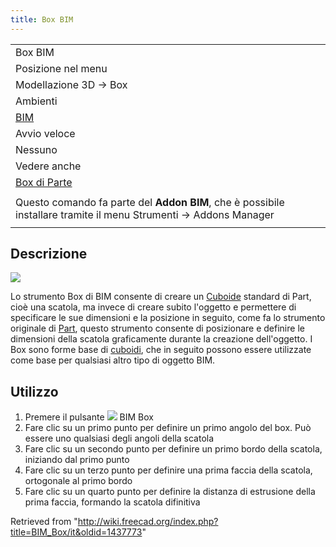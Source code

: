 ```yaml
---
title: Box BIM
---
```

|  |
| --- |
| Box BIM |
| Posizione nel menu |
| Modellazione 3D → Box |
| Ambienti |
| [BIM](/BIM_Workbench/it "BIM Workbench/it") |
| Avvio veloce |
| Nessuno |
| Vedere anche |
| [Box di Parte](/Part_Box/it "Part Box/it") |
|  |
| Questo comando fa parte del **Addon BIM**, che è possibile installare tramite il menu Strumenti → Addons Manager |
|  |

## Descrizione

![](/images/BIM_box_screenshot.png)

Lo strumento Box di BIM consente di creare un [Cuboide](/Part_Box/it "Part Box/it") standard di Part, cioè una scatola, ma invece di creare subito l'oggetto e permettere di specificare le sue dimensioni e la posizione in seguito, come fa lo strumento originale di [Part](/Part_Workbench/it "Part Workbench/it"), questo strumento consente di posizionare e definire le dimensioni della scatola graficamente durante la creazione dell'oggetto. I Box sono forme base di [cuboidi](https://en.wikipedia.org/wiki/Cuboid), che in seguito possono essere utilizzate come base per qualsiasi altro tipo di oggetto BIM.

## Utilizzo

1. Premere il pulsante ![](/images/BIM_Box.png) BIM Box
2. Fare clic su un primo punto per definire un primo angolo del box. Può essere uno qualsiasi degli angoli della scatola
3. Fare clic su un secondo punto per definire un primo bordo della scatola, iniziando dal primo punto
4. Fare clic su un terzo punto per definire una prima faccia della scatola, ortogonale al primo bordo
5. Fare clic su un quarto punto per definire la distanza di estrusione della prima faccia, formando la scatola difinitiva

Retrieved from "<http://wiki.freecad.org/index.php?title=BIM_Box/it&oldid=1437773>"